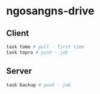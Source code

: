# ngosangns-drive

## Client

```sh
task tome # pull - first time
task topro # push - job
```

## Server

```sh
task backup # push - job
```
